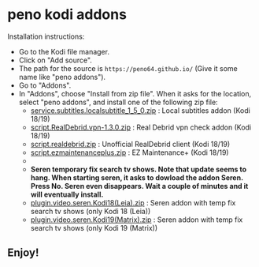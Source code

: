 # peno kodi addons

Installation instructions:


<p align="left">
  <ul>
    <li>Go to the Kodi file manager.</li>
    <li>Click on "Add source".</li>
    <li>The path for the source is <code>https://peno64.github.io/</code> (Give it some name like "peno addons").</li>
    <li>Go to "Addons".</li>
    <li>In "Addons", choose "Install from zip file". When it asks for the location, select "peno addons", and install one of the following zip file:
      <ul>
        <li><a href="service.subtitles.localsubtitle_1_5_0.zip">service.subtitles.localsubtitle_1_5_0.zip</a> : Local subtitles addon (Kodi 18/19)</li>
        <li><a href="script.RealDebrid.vpn-1.3.0.zip">script.RealDebrid.vpn-1.3.0.zip</a> : Real Debrid vpn check addon (Kodi 18/19)</li>
        <li><a href="script.realdebrid.zip">script.realdebrid.zip</a> : Unofficial RealDebrid client (Kodi 18/19)</li>
        <li><a href="script.ezmaintenanceplus.zip">script.ezmaintenanceplus.zip</a> : EZ Maintenance+ (Kodi 18/19)</li>
        <li></li>
        <li><b>Seren temporary fix search tv shows. Note that update seems to hang. When starting seren, it asks to dowload the addon Seren. Press No. Seren even disappears. Wait a couple of minutes and it will eventually install.</b></li>
        <li><a href="plugin.video.seren.Kodi18(Leia).zip">plugin.video.seren.Kodi18(Leia).zip</a> : Seren addon with temp fix search tv shows (only Kodi 18 (Leia))</li>
        <li><a href="plugin.video.seren.Kodi19(Matrix).zip">plugin.video.seren.Kodi19(Matrix).zip</a> : Seren addon with temp fix search tv shows (only Kodi 19 (Matrix))</li>
      </ul>
    </li>
  </ul>
</p>

## Enjoy!